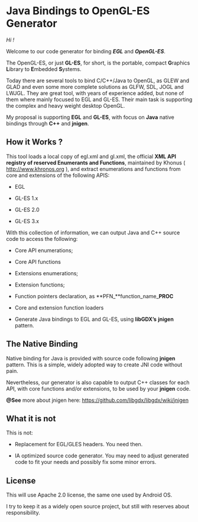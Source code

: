 Java Bindings to OpenGL-ES Generator 
=====================================

*Hi !*

Welcome to our code generator for binding ***EGL*** and ***OpenGL-ES***.

The OpenGL-ES, or just **GL-ES**, for short, is the portable, compact **G**raphics **L**ibrary to **E**mbedded **S**ystems.

Today there are several tools to bind C/C++/Java to OpenGL, as GLEW and GLAD and even some more complete solutions as GLFW, SDL, JOGL and LWJGL. They are great tool, with years of experience added, but none of them where mainly focused to EGL and GL-ES. Their main task is supporting the complex and heavy weight desktop OpenGL.

My proposal is supporting **EGL** and **GL-ES**, with focus on **Java** native bindings through **C++** and **jnigen**.

How it Works ?
--------------

This tool loads a local copy of egl.xml and gl.xml, the official **XML API registry of reserved Enumerants and Functions**, maintained by Khonus ( <http://www.khronos.org> ), and extract enumerations and functions from core and extensions of the following APIS:

-   EGL

-   GL-ES 1.x

-   GL-ES 2.0

-   GL-ES 3.x

With this collection of information, we can output Java and C++ source code to access the following:

-   Core API enumerations;

-   Core API functions

-   Extensions enumerations;

-   Extension functions;

-   Function pointers declaration, as **PFN\_**function\_name\_**PROC**

-   Core and extension function loaders

-   Generate Java bindings to EGL and GL-ES, using **libGDX’s** **jnigen** pattern.

The Native Binding
------------------

Native binding for Java is provided with source code following **jnigen** pattern. This is a simple, widely adopted way to create JNI code without pain.

Nevertheless, our generator is also capable to output C++ classes for each API, with core functions and/or extensions, to be used by your **jnigen** code.

**@See** more about jnigen here: <https://github.com/libgdx/libgdx/wiki/jnigen>

What it is not
--------------

This is not:

-   Replacement for EGL/GLES headers. You need then.

-   IA optimized source code generator. You may need to adjust generated code to fit your needs and possibly fix some minor errors.

License
-------

This will use Apache 2.0 license, the same one used by Android OS.

I try to keep it as a widely open source project, but still with reserves about responsibility.
